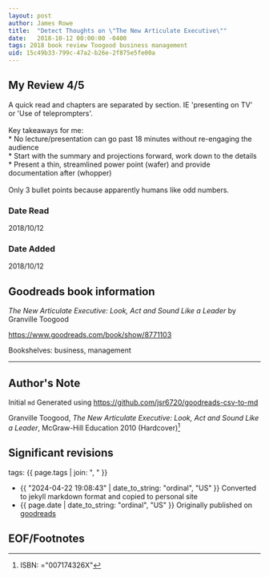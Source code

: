 ```yaml
---
layout: post
author: James Rowe
title:  "Detect Thoughts on \"The New Articulate Executive\""
date:   2018-10-12 00:00:00 -0400
tags: 2018 book review Toogood business management
uid: 15c49b33-799c-47a2-b26e-2f875e5fe00a
---
```


<!-- highly dependent on how you personally use jekyll templates, and how you want this to show up -->
<!-- escape any jekyll keys with double brackets -->

## My Review 4/5

A quick read and chapters are separated by section. IE 'presenting on TV' or 'Use of teleprompters'.<br/><br/>Key takeaways for me:<br/>* No lecture/presentation can go past 18 minutes without re-engaging the audience<br/>* Start with the summary and projections forward, work down to the details<br/>* Present a thin, streamlined power point (wafer) and provide documentation after (whopper)<br/><br/>Only 3 bullet points because apparently humans like odd numbers.

### Date Read
2018/10/12

### Date Added
2018/10/12

## Goodreads book information

*The New Articulate Executive: Look, Act and Sound Like a Leader* by Granville Toogood

https://www.goodreads.com/book/show/8771103

Bookshelves: business, management

---

## Author's Note

Initial `md` Generated using https://github.com/jsr6720/goodreads-csv-to-md

Granville Toogood, *The New Articulate Executive: Look, Act and Sound Like a Leader*,  McGraw-Hill Education 2010 (Hardcover)[^1]

## Significant revisions

tags: {{ page.tags | join: ", " }} <!-- todo move this somewhere -->

- {{ "2024-04-22 19:08:43" | date_to_string: "ordinal", "US" }} Converted to jekyll markdown format and copied to personal site
- {{ page.date | date_to_string: "ordinal", "US" }} Originally published on [goodreads](https://www.goodreads.com)

## EOF/Footnotes

[^1]: ISBN: ="007174326X"